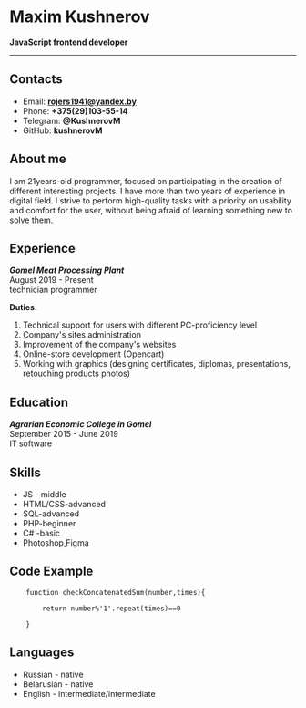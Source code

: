 # Maxim Kushnerov
**JavaScript frontend developer**
___
## Contacts
* Email: **rojers1941@yandex.by**
* Phone: **+375(29)103-55-14**
* Telegram: **@KushnerovM** 
* GitHub: **kushnerovM**

## About me
I am 21years-old programmer, focused on participating in the creation
of different interesting projects. I have more than two years of experience
in digital field. I strive to perform high-quality tasks with a priority
on usability and comfort for the user, without being afraid of learning
something new to solve them.
## Experience
_**Gomel Meat Processing Plant**_\
August 2019 - Present\
technician programmer

**Duties:**
1. Technical support for users with different PC-proficiency level
2. Company's sites administration
3. Improvement of the company's websites
4. Online-store development (Opencart)
5. Working with graphics (designing certificates, diplomas, presentations, retouching products photos)

## Education
**_Agrarian Economic College in Gomel_**\
September 2015  - June 2019\
IT software

## Skills

* JS - middle
* HTML/CSS-advanced
* SQL-advanced
* PHP-beginner
* C# -basic
* Photoshop,Figma

## Code Example
```
    function checkConcatenatedSum(number,times){
    
        return number%'1'.repeat(times)==0
        
    } 
```
## Languages
* Russian - native
* Belarusian - native
* English - intermediate/intermediate
